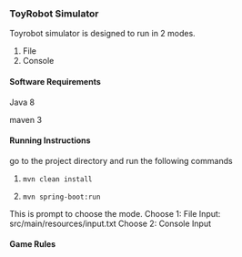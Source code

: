 ### ToyRobot Simulator

Toyrobot simulator is designed to run in 2 modes.
1. File 
2. Console

#### Software Requirements
Java 8 

maven 3

#### Running Instructions

go to the project directory and run the following commands

1. ```mvn clean install``` 

2. ```mvn spring-boot:run```

This is prompt to choose the mode.
Choose 1: File Input:  src/main/resources/input.txt
Choose 2: Console Input

#### Game Rules


